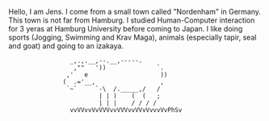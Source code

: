 Hello, I am Jens. I come from a small town called "Nordenham" in Germany. This town is not far from Hamburg.
I studied Human-Computer interaction for 3 yeras at Hamburg University before coming to Japan. I like doing sports (Jogging, Swimming and Krav Maga), animals (especially tapir, seal and goat) and going to an izakaya. 
	
    				 _,.,.__,--.__,-----.
                      ,""   '))              `.
                    ,'   e                    ))
                   (  .='__,                  ,
                    `~`     `-\  /._____,/   /
                             | | )    (  (   ;
                             | | |    / / / / 
                     vvVVvvVvVVVvvVVVvvVVvVvvvVvPhSv 
